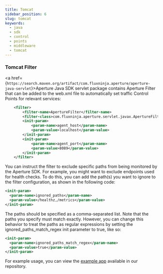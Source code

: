 ```yaml
---
title: Tomcat
sidebar_position: 6
slug: tomcat
keywords:
  - java
  - sdk
  - control
  - points
  - middleware
  - tomcat
---
```


### Tomcat Filter

<a
href={`https://search.maven.org/artifact/com.fluxninja.aperture/aperture-java-servlet`}>Aperture
Java SDK servlet package</a> contains Aperture Filter that can be added to the
web.xml file to automatically set traffic Control Points for relevant services:

```xml
    <filter>
        <filter-name>ApertureFilter</filter-name>
        <filter-class>com.fluxninja.aperture.servlet.javax.ApertureFilter</filter-class>
        <init-param>
            <param-name>agent_host</param-name>
            <param-value>localhost</param-value>
        </init-param>
        <init-param>
            <param-name>agent_port</param-name>
            <param-value>8089</param-value>
        </init-param>
    </filter>
```

You can instruct the filter to exclude specific paths from being monitored by
the Aperture SDK. For example, you might want to exclude endpoints used for
health checks. To do this, you can add the path(s) you want to ignore to the
filter configuration, as shown in the following code:

```xml
<init-param>
  <param-name>ignored_paths</param-name>
  <param-value>/healthz,/metrics</param-value>
</init-param>
```

The paths should be specified as a comma-separated list. Note that the paths you
specify must match exactly. However, you can change this behavior to treat the
paths as regular expressions by setting the ignored_paths_match_regex init
parameter to true, like so:

```xml
<init-param>
  <param-name>ignored_paths_match_regex</param-name>
  <param-value>true</param-value>
</init-param>
```

For example usage, you can view the [example app][tomcat-example] available in
our repository.

[tomcat-example]:
  https://github.com/fluxninja/aperture-java/tree/releases/aperture-java/v1.0.0/examples/tomcat-example

